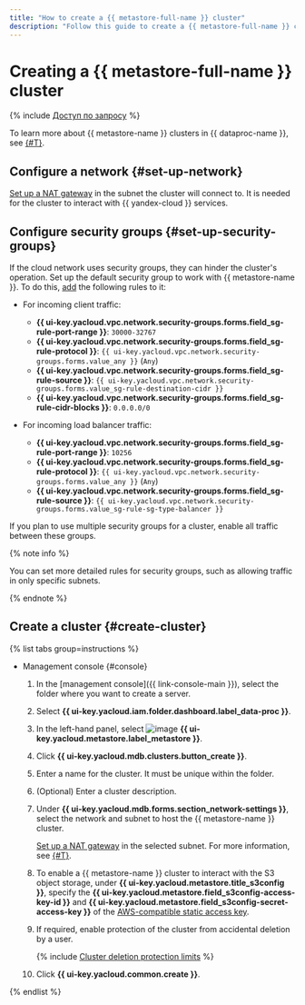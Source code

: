 ```yaml
---
title: "How to create a {{ metastore-full-name }} cluster"
description: "Follow this guide to create a {{ metastore-full-name }} cluster."
---
```


# Creating a {{ metastore-full-name }} cluster

{% include [Доступ по запросу](../../../_includes/note-preview-by-request.md) %}

To learn more about {{ metastore-name }} clusters in {{ dataproc-name }}, see [{#T}](../../concepts/metastore.md).

## Configure a network {#set-up-network}

[Set up a NAT gateway](../../../vpc/operations/create-nat-gateway.md) in the subnet the cluster will connect to. It is needed for the cluster to interact with {{ yandex-cloud }} services.

## Configure security groups {#set-up-security-groups}

If the cloud network uses security groups, they can hinder the cluster's operation. Set up the default security group to work with {{ metastore-name }}. To do this, [add](../../../vpc/operations/security-group-add-rule.md) the following rules to it:

* For incoming client traffic:

   * **{{ ui-key.yacloud.vpc.network.security-groups.forms.field_sg-rule-port-range }}**: `30000-32767`
   * **{{ ui-key.yacloud.vpc.network.security-groups.forms.field_sg-rule-protocol }}**: `{{ ui-key.yacloud.vpc.network.security-groups.forms.value_any }}` (`Any`)
   * **{{ ui-key.yacloud.vpc.network.security-groups.forms.field_sg-rule-source }}**: `{{ ui-key.yacloud.vpc.network.security-groups.forms.value_sg-rule-destination-cidr }}`
   * **{{ ui-key.yacloud.vpc.network.security-groups.forms.field_sg-rule-cidr-blocks }}**: `0.0.0.0/0`

* For incoming load balancer traffic:

   * **{{ ui-key.yacloud.vpc.network.security-groups.forms.field_sg-rule-port-range }}**: `10256`
   * **{{ ui-key.yacloud.vpc.network.security-groups.forms.field_sg-rule-protocol }}**: `{{ ui-key.yacloud.vpc.network.security-groups.forms.value_any }}` (`Any`)
   * **{{ ui-key.yacloud.vpc.network.security-groups.forms.field_sg-rule-source }}**: `{{ ui-key.yacloud.vpc.network.security-groups.forms.value_sg-rule-sg-type-balancer }}`

If you plan to use multiple security groups for a cluster, enable all traffic between these groups.

{% note info %}

You can set more detailed rules for security groups, such as allowing traffic in only specific subnets.

{% endnote %}

## Create a cluster {#create-cluster}

{% list tabs group=instructions %}

- Management console {#console}

   1. In the [management console]({{ link-console-main }}), select the folder where you want to create a server.
   1. Select **{{ ui-key.yacloud.iam.folder.dashboard.label_data-proc }}**.
   1. In the left-hand panel, select ![image](../../../_assets/console-icons/database.svg) **{{ ui-key.yacloud.metastore.label_metastore }}**.
   1. Click **{{ ui-key.yacloud.mdb.clusters.button_create }}**.
   1. Enter a name for the cluster. It must be unique within the folder.
   1. (Optional) Enter a cluster description.
   1. Under **{{ ui-key.yacloud.mdb.forms.section_network-settings }}**, select the network and subnet to host the {{ metastore-name }} cluster.

      [Set up a NAT gateway](../../../vpc/operations/create-nat-gateway.md) in the selected subnet. For more information, see [{#T}](#set-up-network).

   1. To enable a {{ metastore-name }} cluster to interact with the S3 object storage, under **{{ ui-key.yacloud.metastore.title_s3config }}**, specify the **{{ ui-key.yacloud.metastore.field_s3config-access-key-id }}** and **{{ ui-key.yacloud.metastore.field_s3config-secret-access-key }}** of the [AWS-compatible static access key](../../../iam/concepts/authorization/access-key.md).

   1. If required, enable protection of the cluster from accidental deletion by a user.

      {% include [Cluster deletion protection limits](../../../_includes/mdb/deletion-protection-limits-data.md) %}

   1. Click **{{ ui-key.yacloud.common.create }}**.

{% endlist %}
